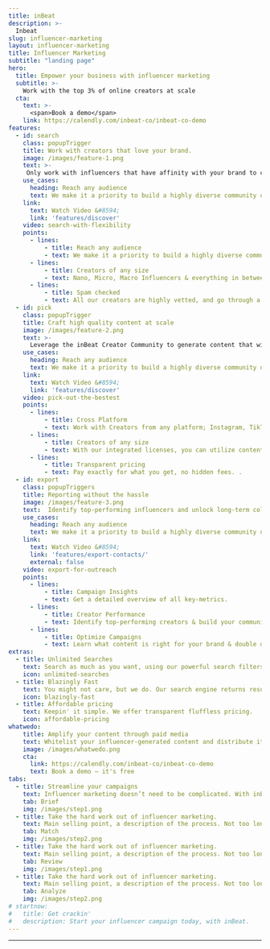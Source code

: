 ```yaml
---
title: inBeat
description: >-
  Inbeat
slug: influencer-marketing
layout: influencer-marketing
title: Influencer Marketing
subtitle: "landing page"
hero:
  title: Empower your business with influencer marketing
  subtitle: >-
    Work with the top 3% of online creators at scale
  cta:
    text: >-
      <span>Book a demo</span>
    link: https://calendly.com/inbeat-co/inbeat-co-demo
features:
  - id: search
    class: popupTrigger
    title: Work with creators that love your brand. 
    image: /images/feature-1.png
    text: >-
     Only work with influencers that have affinity with your brand to create collaborations that drive the highest engagement.
    use_cases:
      heading: Reach any audience
      text: We make it a priority to build a highly diverse community of creators.
    link:
      text: Watch Video &#8594;
      link: 'features/discover'
    video: search-with-flexibility
    points:
      - lines:
          - title: Reach any audience
          - text: We make it a priority to build a highly diverse community of creators. 
      - lines:
          - title: Creators of any size
          - text: Nano, Micro, Macro Influencers & everything in between.  
      - lines:
          - title: Spam checked
          - text: All our creators are highly vetted, and go through a fake-follower check.  
  - id: pick
    class: popupTrigger
    title: Craft high quality content at scale
    image: /images/feature-2.png
    text: >-
      Leverage the inBeat Creator Community to generate content that will drive awareness, brand love & sales. 
    use_cases:
      heading: Reach any audience
      text: We make it a priority to build a highly diverse community of creators.
    link:
      text: Watch Video &#8594;
      link: 'features/discover'
    video: pick-out-the-bestest
    points:
      - lines:
          - title: Cross Platform
          - text: Work with Creators from any platform; Instagram, TikTok, Snapchat, YouTube. 
      - lines:
          - title: Creators of any size
          - text: With our integrated licenses, you can utilize content as you see fit.   
      - lines:
          - title: Transparent pricing
          - text: Pay exactly for what you get, no hidden fees. .
  - id: export
    class: popupTriggers
    title: Reporting without the hassle
    image: /images/feature-3.png
    text:  Identify top-performing influencers and unlock long-term collaborati 
    use_cases:
      heading: Reach any audience
      text: We make it a priority to build a highly diverse community of creators.
    link:
      text: Watch Video &#8594;
      link: 'features/export-contacts/'
      external: false
    video: export-for-outreach
    points:
      - lines:
          - title: Campaign Insights
          - text: Get a detailed overview of all key-metrics.
      - lines:
          - title: Creator Performance
          - text: Identify top-performing creators & build your community of ambassadors.   
      - lines:
          - title: Optimize Campaigns
          - text: Learn what content is right for your brand & double down as you scale. 
extras:
  - title: Unlimited Searches
    text: Search as much as you want, using our powerful search filters.
    icon: unlimited-searches
  - title: Blazingly Fast
    text: You might not care, but we do. Our search engine returns results in milliseconds. We take pride in that.
    icon: blazingly-fast
  - title: Affordable pricing
    text: Keepin' it simple. We offer transparent fluffless pricing.
    icon: affordable-pricing
whatwedo:
    title: Amplify your content through paid media
    text: Whitelist your influencer-generated content and distribute it through the influencers’ handle to create ads that convert. 
    image: /images/whatwedo.png 
    cta:
      link: https://calendly.com/inbeat-co/inbeat-co-demo
      text: Book a demo — it's free
tabs:
  - title: Streamline your campaigns
    text: Influencer marketing doesn’t need to be complicated. With inBeat, everything is taken care of so you can focus on what matters.
    tab: Brief
    img: /images/step1.png
  - title: Take the hard work out of influencer marketing.
    text: Main selling point, a description of the process. Not too long, adresses the main objection. Keep it from 2-3 lines. 
    tab: Match
    img: /images/step2.png
  - title: Take the hard work out of influencer marketing.
    text: Main selling point, a description of the process. Not too long, adresses the main objection. Keep it from 2-3 lines. 
    tab: Review
    img: /images/step1.png
  - title: Take the hard work out of influencer marketing.
    text: Main selling point, a description of the process. Not too long, adresses the main objection. Keep it from 2-3 lines. 
    tab: Analyze
    img: /images/step2.png
# startnow:
#   title: Get crackin'
#   description: Start your influencer campaign today, with inBeat.
---
```


---
